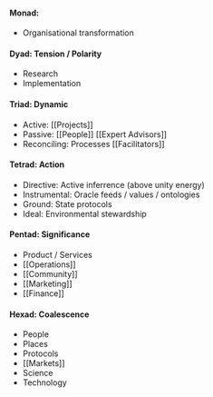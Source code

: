 #### Monad: 
- Organisational transformation

#### Dyad: Tension / Polarity
- Research
- Implementation

#### Triad: Dynamic
- Active: [[Projects]]
- Passive: [[People]] [[Expert Advisors]]
- Reconciling: Processes [[Facilitators]]

#### Tetrad: Action
- Directive: Active inferrence (above unity energy)
- Instrumental: Oracle feeds / values / ontologies
- Ground: State protocols
- Ideal: Environmental stewardship

#### Pentad: Significance
- Product / Services
- [[Operations]]
- [[Community]]
- [[Marketing]]
- [[Finance]]

#### Hexad: Coalescence
- People
- Places
- Protocols
- [[Markets]]
- Science
- Technology
